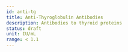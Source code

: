```yaml
---
id: anti-tg
title: Anti-Thyroglobulin Antibodies
description: Antibodies to thyroid proteins
status: draft
unit: IU/mL
range: < 1.1
---
```

